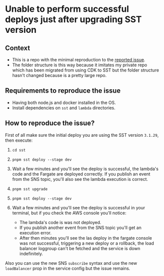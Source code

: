 # Unable to perform successful deploys just after upgrading SST version

## Context

- This is a repo with the minimal reproduction to the [reported issue](https://github.com/sst/sst/issues/4989).
- The folder structure is this way because it imitates my private repo which has been migrated from using CDK to SST but the folder structure hasn't changed because is a pretty large repo.

## Requirements to reproduce the issue

- Having both node.js and docker installed in the OS.
- Install dependencies on `sst` and `lambda` directories.

## How to reproduce the issue?

First of all make sure the initial deploy you are using the SST version `3.1.29`, then execute:

1. `cd sst`
2. `pnpm sst deploy --stage dev`
3. Wait a few minutes and you'll see the deploy is successful, the lambda's code and the Fargate are deployed correctly. If you publish an event from the SNS topic, you'll also see the lambda execution is correct.
4. `pnpm sst upgrade`
5. `pnpm sst deploy --stage dev`
6. Wait a few minutes and you'll see the deploy is successful in your terminal, but if you check the AWS console you'll notice:

   - The lambda's code is was not deployed.
   - If you publish another event from the SNS topic you'll get an execution error.
   - After then minutes you'll see the las deploy in the fargate console was not successful, triggering a new deploy or a rollback, the load balancer loggroup can't be fetched and the service is down indefinitely.

Also you can use the new SNS `subscribe` syntax and use the new `loadBalancer` prop in the service config but the issue remains.
